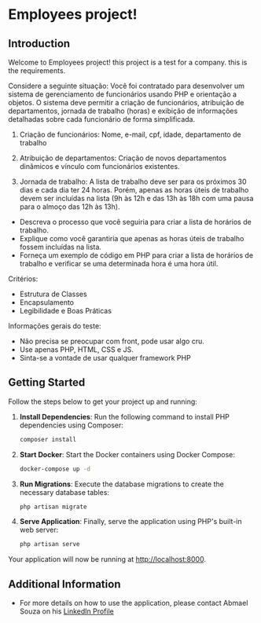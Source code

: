 # Employees project!

## Introduction

Welcome to Employees project! this project is a test for a company.
this is the requirements.

Considere a seguinte situação:
Você foi contratado para desenvolver um sistema de gerenciamento de funcionários usando PHP e orientação a objetos. O sistema deve permitir a criação de funcionários, atribuição de departamentos, jornada de trabalho (horas) e exibição de informações detalhadas sobre cada funcionário de forma simplificada.

1) Criação de funcionários: Nome, e-mail, cpf, idade, departamento de trabalho

2) Atribuição de departamentos: Criação de novos departamentos dinâmicos e vínculo com funcionários existentes.

3) Jornada de trabalho:
   A lista de trabalho deve ser para os próximos 30 dias e cada dia ter 24 horas. Porém, apenas as horas úteis de trabalho devem ser incluídas na lista (9h às 12h e das 13h às 18h com uma pausa para o almoço das 12h às 13h).

- Descreva o processo que você seguiria para criar a lista de horários de trabalho.
- Explique como você garantiria que apenas as horas úteis de trabalho fossem incluídas na lista.
- Forneça um exemplo de código em PHP para criar a lista de horários de trabalho e verificar se uma determinada hora é uma hora útil.

Critérios:
- Estrutura de Classes
- Encapsulamento
- Legibilidade e Boas Práticas


Informações gerais do teste:
- Não precisa se preocupar com front, pode usar algo cru.
- Use apenas PHP, HTML, CSS e JS.
- Sinta-se a vontade de usar qualquer framework PHP

## Getting Started

Follow the steps below to get your project up and running:

1. **Install Dependencies**: Run the following command to install PHP dependencies using Composer:
    ```bash
    composer install
    ```

2. **Start Docker**: Start the Docker containers using Docker Compose:
    ```bash
    docker-compose up -d
    ```

3. **Run Migrations**: Execute the database migrations to create the necessary database tables:
    ```bash
    php artisan migrate
    ```

4. **Serve Application**: Finally, serve the application using PHP's built-in web server:
    ```bash
    php artisan serve
    ```

Your application will now be running at [http://localhost:8000](http://localhost:8000).

## Additional Information

- For more details on how to use the application, please contact Abmael Souza on his [LinkedIn Profile](https://www.linkedin.com/in/abmael-souza-126879178/)
